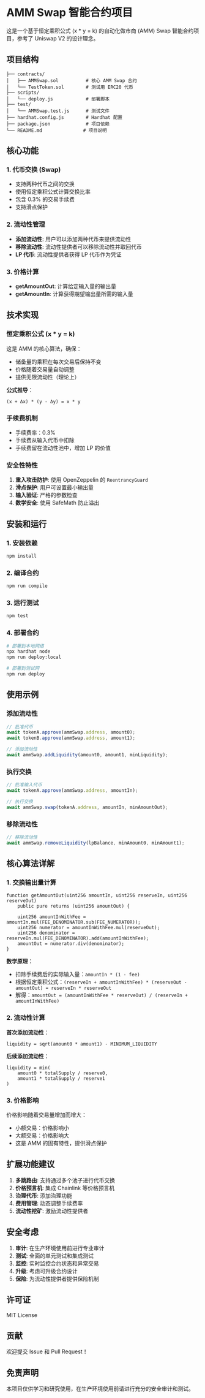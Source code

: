 # AMM Swap 智能合约项目

这是一个基于恒定乘积公式 (x * y = k) 的自动化做市商 (AMM) Swap 智能合约项目，参考了 Uniswap V2 的设计理念。

## 项目结构

```
├── contracts/
│   ├── AMMSwap.sol          # 核心 AMM Swap 合约
│   └── TestToken.sol        # 测试用 ERC20 代币
├── scripts/
│   └── deploy.js            # 部署脚本
├── test/
│   └── AMMSwap.test.js      # 测试文件
├── hardhat.config.js        # Hardhat 配置
├── package.json             # 项目依赖
└── README.md               # 项目说明
```

## 核心功能

### 1. 代币交换 (Swap)
- 支持两种代币之间的交换
- 使用恒定乘积公式计算交换比率
- 包含 0.3% 的交易手续费
- 支持滑点保护

### 2. 流动性管理
- **添加流动性**: 用户可以添加两种代币来提供流动性
- **移除流动性**: 流动性提供者可以移除流动性并取回代币
- **LP 代币**: 流动性提供者获得 LP 代币作为凭证

### 3. 价格计算
- **getAmountOut**: 计算给定输入量的输出量
- **getAmountIn**: 计算获得期望输出量所需的输入量

## 技术实现

### 恒定乘积公式 (x * y = k)

这是 AMM 的核心算法，确保：
- 储备量的乘积在每次交易后保持不变
- 价格随着交易量自动调整
- 提供无限流动性（理论上）

**公式推导**：
```
(x + Δx) * (y - Δy) = x * y
```

### 手续费机制

- 手续费率：0.3%
- 手续费从输入代币中扣除
- 手续费留在流动性池中，增加 LP 的价值

### 安全性特性

1. **重入攻击防护**: 使用 OpenZeppelin 的 `ReentrancyGuard`
2. **滑点保护**: 用户可设置最小输出量
3. **输入验证**: 严格的参数检查
4. **数学安全**: 使用 SafeMath 防止溢出

## 安装和运行

### 1. 安装依赖
```bash
npm install
```

### 2. 编译合约
```bash
npm run compile
```

### 3. 运行测试
```bash
npm test
```

### 4. 部署合约
```bash
# 部署到本地网络
npx hardhat node
npm run deploy:local

# 部署到测试网
npm run deploy
```

## 使用示例

### 添加流动性
```javascript
// 批准代币
await tokenA.approve(ammSwap.address, amount0);
await tokenB.approve(ammSwap.address, amount1);

// 添加流动性
await ammSwap.addLiquidity(amount0, amount1, minLiquidity);
```

### 执行交换
```javascript
// 批准输入代币
await tokenA.approve(ammSwap.address, amountIn);

// 执行交换
await ammSwap.swap(tokenA.address, amountIn, minAmountOut);
```

### 移除流动性
```javascript
// 移除流动性
await ammSwap.removeLiquidity(lpBalance, minAmount0, minAmount1);
```

## 核心算法详解

### 1. 交换输出量计算

```solidity
function getAmountOut(uint256 amountIn, uint256 reserveIn, uint256 reserveOut) 
    public pure returns (uint256 amountOut) {
    
    uint256 amountInWithFee = amountIn.mul(FEE_DENOMINATOR.sub(FEE_NUMERATOR));
    uint256 numerator = amountInWithFee.mul(reserveOut);
    uint256 denominator = reserveIn.mul(FEE_DENOMINATOR).add(amountInWithFee);
    amountOut = numerator.div(denominator);
}
```

**数学原理**：
- 扣除手续费后的实际输入量：`amountIn * (1 - fee)`
- 根据恒定乘积公式：`(reserveIn + amountInWithFee) * (reserveOut - amountOut) = reserveIn * reserveOut`
- 解得：`amountOut = (amountInWithFee * reserveOut) / (reserveIn + amountInWithFee)`

### 2. 流动性计算

**首次添加流动性**：
```solidity
liquidity = sqrt(amount0 * amount1) - MINIMUM_LIQUIDITY
```

**后续添加流动性**：
```solidity
liquidity = min(
    amount0 * totalSupply / reserve0,
    amount1 * totalSupply / reserve1
)
```

### 3. 价格影响

价格影响随着交易量增加而增大：
- 小额交易：价格影响小
- 大额交易：价格影响大
- 这是 AMM 的固有特性，提供滑点保护

## 扩展功能建议

1. **多跳路由**: 支持通过多个池子进行代币交换
2. **价格预言机**: 集成 Chainlink 等价格预言机
3. **治理代币**: 添加治理功能
4. **费用管理**: 动态调整手续费率
5. **流动性挖矿**: 激励流动性提供者

## 安全考虑

1. **审计**: 在生产环境使用前进行专业审计
2. **测试**: 全面的单元测试和集成测试
3. **监控**: 实时监控合约状态和异常交易
4. **升级**: 考虑可升级合约设计
5. **保险**: 为流动性提供者提供保险机制

## 许可证

MIT License

## 贡献

欢迎提交 Issue 和 Pull Request！

## 免责声明

本项目仅供学习和研究使用，在生产环境使用前请进行充分的安全审计和测试。 